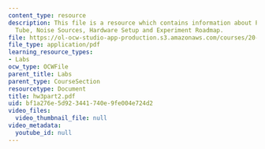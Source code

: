 ```yaml
---
content_type: resource
description: This file is a resource which contains information about Photo Multiplier
  Tube, Noise Sources, Hardware Setup and Experiment Roadmap.
file: https://ol-ocw-studio-app-production.s3.amazonaws.com/courses/20-309-biological-engineering-ii-instrumentation-and-measurement-fall-2006/bf1a276e5d923441740e9fe004e724d2_hw3part2.pdf
file_type: application/pdf
learning_resource_types:
- Labs
ocw_type: OCWFile
parent_title: Labs
parent_type: CourseSection
resourcetype: Document
title: hw3part2.pdf
uid: bf1a276e-5d92-3441-740e-9fe004e724d2
video_files:
  video_thumbnail_file: null
video_metadata:
  youtube_id: null
---
```

